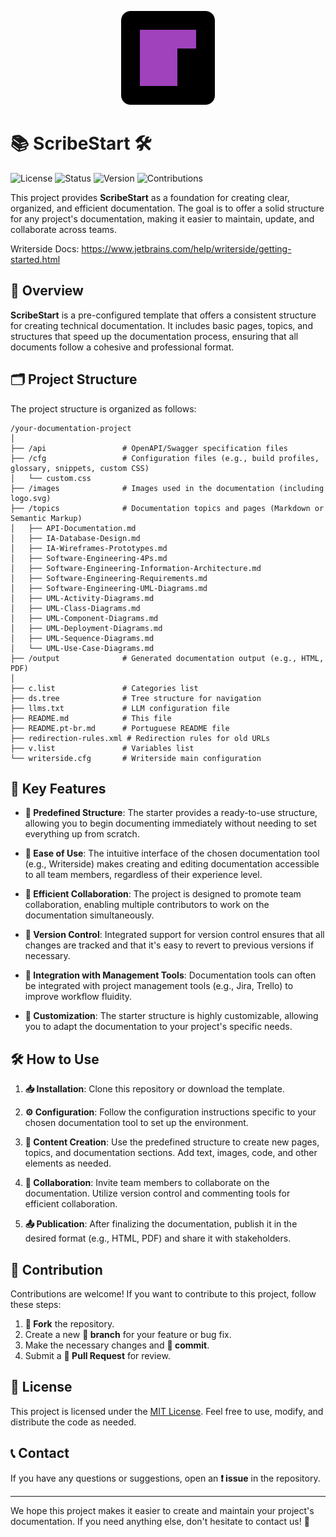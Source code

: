 <p align="center">
  <img src="Writerside/images/logo.svg" alt="ScribeStart Logo" width="150">
</p>

# 📚 ScribeStart 🛠️

![License](https://img.shields.io/badge/License-MIT-blue.svg)
![Status](https://img.shields.io/badge/Status-Active-brightgreen)
![Version](https://img.shields.io/badge/Version-1.0.0-orange)
![Contributions](https://img.shields.io/badge/Contributions-Welcome-green)

This project provides **ScribeStart** as a foundation for creating clear, organized, and efficient documentation. The goal is to offer a solid structure for any project's documentation, making it easier to maintain, update, and collaborate across teams.

Writerside Docs: https://www.jetbrains.com/help/writerside/getting-started.html

## 🌟 Overview

**ScribeStart** is a pre-configured template that offers a consistent structure for creating technical documentation. It includes basic pages, topics, and structures that speed up the documentation process, ensuring that all documents follow a cohesive and professional format.

## 🗂️ Project Structure

The project structure is organized as follows:

```
/your-documentation-project
│
├── /api                 # OpenAPI/Swagger specification files
├── /cfg                 # Configuration files (e.g., build profiles, glossary, snippets, custom CSS)
│   └── custom.css
├── /images              # Images used in the documentation (including logo.svg)
├── /topics              # Documentation topics and pages (Markdown or Semantic Markup)
│   ├── API-Documentation.md
│   ├── IA-Database-Design.md
│   ├── IA-Wireframes-Prototypes.md
│   ├── Software-Engineering-4Ps.md
│   ├── Software-Engineering-Information-Architecture.md
│   ├── Software-Engineering-Requirements.md
│   ├── Software-Engineering-UML-Diagrams.md
│   ├── UML-Activity-Diagrams.md
│   ├── UML-Class-Diagrams.md
│   ├── UML-Component-Diagrams.md
│   ├── UML-Deployment-Diagrams.md
│   ├── UML-Sequence-Diagrams.md
│   └── UML-Use-Case-Diagrams.md
├── /output              # Generated documentation output (e.g., HTML, PDF)
│
├── c.list               # Categories list
├── ds.tree              # Tree structure for navigation
├── llms.txt             # LLM configuration file
├── README.md            # This file
├── README.pt-br.md      # Portuguese README file
├── redirection-rules.xml # Redirection rules for old URLs
├── v.list               # Variables list
└── writerside.cfg       # Writerside main configuration
```

## 🚀 Key Features

-   **📂 Predefined Structure**: The starter provides a ready-to-use structure, allowing you to begin documenting immediately without needing to set everything up from scratch.

-   **🎯 Ease of Use**: The intuitive interface of the chosen documentation tool (e.g., Writerside) makes creating and editing documentation accessible to all team members, regardless of their experience level.

-   **🤝 Efficient Collaboration**: The project is designed to promote team collaboration, enabling multiple contributors to work on the documentation simultaneously.

-   **🔄 Version Control**: Integrated support for version control ensures that all changes are tracked and that it's easy to revert to previous versions if necessary.

-   **🔗 Integration with Management Tools**: Documentation tools can often be integrated with project management tools (e.g., Jira, Trello) to improve workflow fluidity.

-   **🎨 Customization**: The starter structure is highly customizable, allowing you to adapt the documentation to your project's specific needs.

## 🛠️ How to Use

1.  **📥 Installation**: Clone this repository or download the template.

2.  **⚙️ Configuration**: Follow the configuration instructions specific to your chosen documentation tool to set up the environment.

3.  **📝 Content Creation**: Use the predefined structure to create new pages, topics, and documentation sections. Add text, images, code, and other elements as needed.

4.  **👥 Collaboration**: Invite team members to collaborate on the documentation. Utilize version control and commenting tools for efficient collaboration.

5.  **📤 Publication**: After finalizing the documentation, publish it in the desired format (e.g., HTML, PDF) and share it with stakeholders.

## 🤝 Contribution

Contributions are welcome! If you want to contribute to this project, follow these steps:

1.  **🍴 Fork** the repository.
2.  Create a new **🌿 branch** for your feature or bug fix.
3.  Make the necessary changes and **💾 commit**.
4.  Submit a **🔀 Pull Request** for review.

## 📜 License

This project is licensed under the [MIT License](LICENSE). Feel free to use, modify, and distribute the code as needed.

## 📞 Contact

If you have any questions or suggestions, open an **❗ issue** in the repository.

---

We hope this project makes it easier to create and maintain your project's documentation. If you need anything else, don't hesitate to contact us! 🚀